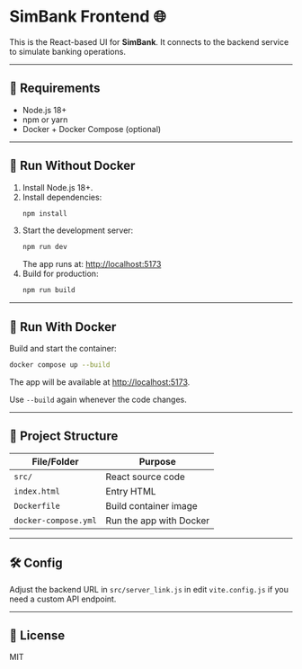 # SimBank Frontend 🌐

This is the React-based UI for **SimBank**. It connects to the backend service to simulate banking operations.

---

## 🔧 Requirements

- Node.js 18+
- npm or yarn
- Docker + Docker Compose (optional)

---

## 🚀 Run Without Docker

1. Install Node.js 18+.
2. Install dependencies:
   ```bash
   npm install
   ```
3. Start the development server:
   ```bash
   npm run dev
   ```
   The app runs at: [http://localhost:5173](http://localhost:5173)
4. Build for production:
   ```bash
   npm run build
   ```

---

## 🐳 Run With Docker

Build and start the container:

```bash
docker compose up --build
```

The app will be available at [http://localhost:5173](http://localhost:5173).

Use `--build` again whenever the code changes.

---

## 📁 Project Structure

| File/Folder           | Purpose                         |
|-----------------------|---------------------------------|
| `src/`                | React source code               |
| `index.html`          | Entry HTML                      |
| `Dockerfile`          | Build container image           |
| `docker-compose.yml`  | Run the app with Docker         |

---

## 🛠 Config

Adjust the backend URL in `src/server_link.js` in edit `vite.config.js` if you need a custom API endpoint.

---

## 📜 License

MIT
